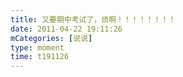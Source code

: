 ```yaml
---
title: 又要期中考试了，烦啊！！！！！！！！
date: 2011-04-22 19:11:26
mCategories: [说说]
type: moment
time: t191126
---
```


